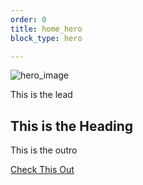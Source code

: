 ```yaml
---
order: 0
title: home_hero
block_type: hero

---
```

  ![hero_image](https://images.unsplash.com/photo-1607668017010-612c73eab046)  

  This is the lead

  ## This is the Heading

  This is the outro
  
  [Check This Out](/posts)

